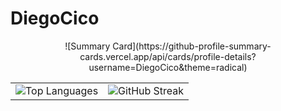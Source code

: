 # DiegoCico

  
<div align="center"> <table> <tr> <td> <img src="https://github-readme-stats.vercel.app/api/top-langs?username=diegocico&theme=material-palenight&hide_border=true&layout=compact&langs_count=10&card_width=333" alt="Top Languages"> </td> <td> <img src="https://github-readme-streak-stats.herokuapp.com/?user=DiegoCico&theme=dark" alt="GitHub Streak"> </td> </tr> 
![Summary Card](https://github-profile-summary-cards.vercel.app/api/cards/profile-details?username=DiegoCico&theme=radical)




  
</div>
